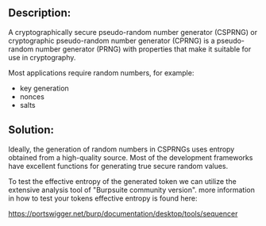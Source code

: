 ## Description:
A cryptographically secure pseudo-random number generator (CSPRNG) or cryptographic pseudo-random
number generator (CPRNG) is a pseudo-random number generator (PRNG) with properties that make it 
suitable for use in cryptography.

Most  applications require random numbers, for example:

- key generation
- nonces
- salts 

## Solution:
Ideally, the generation of random numbers in CSPRNGs uses entropy obtained from a high-quality source. Most of the development frameworks have excellent functions for generating true secure random values.

To test the effective entropy of the generated token we can utilize the extensive analysis tool
of "Burpsuite community version". more information in how to test your tokens effective entropy is found here:

https://portswigger.net/burp/documentation/desktop/tools/sequencer
